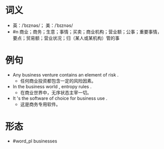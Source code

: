 # 词义
- 英：/ˈbɪznəs/； 美：/ˈbɪznəs/
- #n 商业；商务；生意；事情；买卖；商业机构；营业额；公事；重要事情，要点；贸易额；营业状况；归（某人或某机构）管的事
# 例句
- Any business venture contains an element of risk .
	- 任何商业投资都包含一定的风险因素。
- In the business world , entropy rules .
	- 在商业世界中，无序状态主宰一切。
- It 's the software of choice for business use .
	- 这是商务专用软件。
# 形态
- #word_pl businesses
